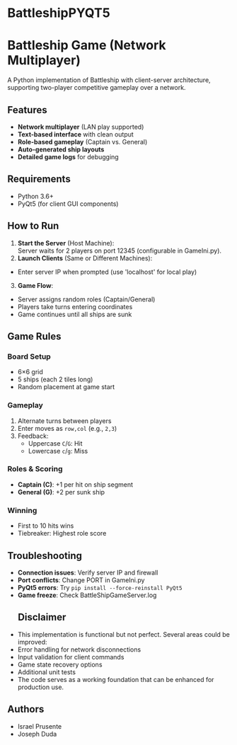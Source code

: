 # BattleshipPYQT5
# Battleship Game (Network Multiplayer)

A Python implementation of Battleship with client-server architecture, supporting two-player competitive gameplay over a network.

## Features
- **Network multiplayer** (LAN play supported)
- **Text-based interface** with clean output
- **Role-based gameplay** (Captain vs. General)
- **Auto-generated ship layouts**
- **Detailed game logs** for debugging

## Requirements
- Python 3.6+
- PyQt5 (for client GUI components)


## How to Run
1. **Start the Server** (Host Machine):   
    Server waits for 2 players on port 12345 (configurable in GameIni.py).
2. **Launch Clients** (Same or Different Machines):
- Enter server IP when prompted (use 'localhost' for local play)

3. **Game Flow**:
- Server assigns random roles (Captain/General)
- Players take turns entering coordinates
- Game continues until all ships are sunk

## Game Rules
### Board Setup
- 6×6 grid
- 5 ships (each 2 tiles long)
- Random placement at game start

### Gameplay
1. Alternate turns between players
2. Enter moves as `row,col` (e.g., `2,3`)
3. Feedback:
   - Uppercase `C`/`G`: Hit
   - Lowercase `c`/`g`: Miss

### Roles & Scoring
- **Captain (C)**: +1 per hit on ship segment
- **General (G)**: +2 per sunk ship

### Winning
- First to 10 hits wins
- Tiebreaker: Highest role score

## Troubleshooting
- **Connection issues**: Verify server IP and firewall
- **Port conflicts**: Change PORT in GameIni.py
- **PyQt5 errors**: Try `pip install --force-reinstall PyQt5`
- **Game freeze**: Check BattleShipGameServer.log
  ## Disclaimer
- This implementation is functional but not perfect. Several areas could be improved:
- Error handling for network disconnections
- Input validation for client commands
- Game state recovery options
- Additional unit tests
- The code serves as a working foundation that can be enhanced for production use.
## Authors
- Israel Prusente 
- Joseph Duda 

